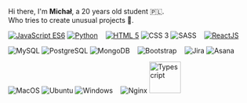 
<p>
Hi there, I'm <b>Michał</b>, a 20 years old student 🇵🇱.<br>Who tries to create unusual projects 🎇.
</p>
<p>
    <a href="https://github.com/mszan?tab=repositories&language=javascript" target="_blank"><img alt="JavaScript ES6" src="https://img.shields.io/badge/-JS%20ES6-F7DF1E?style=flat-square&logo=JavaScript&logoColor=1f1f1f"></a>
    <a href="https://github.com/mszan?tab=repositories&language=python" target="_blank"><img alt="Python" src="https://img.shields.io/badge/-Python-3776AB?style=flat-square&logo=Python&logoColor=white"></a>
    &nbsp;&nbsp;
    <a href="https://github.com/mszan?tab=repositories&language=html" target="_blank"><img alt="HTML 5" src="https://img.shields.io/badge/-HTML%205-E34F26?style=flat-square&logo=Html5&logoColor=white"></a>
    <img alt="CSS 3" src="https://img.shields.io/badge/-CSS%203-1572B6?style=flat-square&logo=css3&logoColor=white">
    <img alt="SASS" src="https://img.shields.io/badge/-SASS-CC6699?style=flat-square&logo=sass&logoColor=white">
    &nbsp;&nbsp;
    <a href="https://github.com/mszan?tab=repositories&q=react" target="_blank"><img alt="ReactJS" src="https://img.shields.io/badge/-React-61DAFB?style=flat-square&logo=React&logoColor=1f1f1f"></a>
</p>
<p>
    <img alt="MySQL" src="https://img.shields.io/badge/-MySQL-4479A1?style=flat-square&logo=MySQL&logoColor=white">
    <img alt="PostgreSQL" src="https://img.shields.io/badge/-PostgreSQL-336791?style=flat-square&logo=PostgreSQL&logoColor=white">
    <img alt="MongoDB" src="https://github.com/mongodb-js/leaf/blob/master/dist/mongodb-leaf_16x16.png">
    &nbsp;&nbsp;
    <img alt="Bootstrap" src="https://img.shields.io/badge/-Bootstrap-7952B3?style=flat-square&logo=Bootstrap&logoColor=white">
     &nbsp;&nbsp;
    <img alt="Jira" src="https://img.shields.io/badge/-Jira-0052CC?style=flat-square&logo=Jira&logoColor=white">
    <img alt="Asana" src="https://img.shields.io/badge/-Asana-273347?style=flat-square&logo=Asana&logoColor=white">
</p>
<p>
    <img alt="MacOS" src="https://img.shields.io/badge/-MacOS-000000?style=flat-square&logo=Apple&logoColor=white">
    <img alt="Ubuntu" src="https://img.shields.io/badge/-Ubuntu-E95420?style=flat-square&logo=Ubuntu&logoColor=white">
    <img alt="Windows" src="https://img.shields.io/badge/-Windows-0078D6?style=flat-square&logo=Windows&logoColor=white">
     &nbsp;&nbsp;
    <img alt="Nginx" src="https://img.shields.io/badge/-Nginx-269539?style=flat-square&logo=Nginx&logoColor=white">
    <img alt="Typescript" class="typescript" height="64" src="https://cdn.svgporn.com/logos/typescript-icon.svg" >

